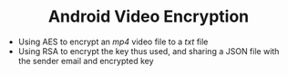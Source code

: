 <h1 align="center">Android Video Encryption</h1>

<p>
  <ul>
  <li>Using AES to encrypt an <i>mp4</i> video file to a <i>txt</i> file </li>
  <li>Using RSA to encrypt the key thus used, and sharing a JSON file with the sender email and encrypted key</li>
  </ul>
</p>
